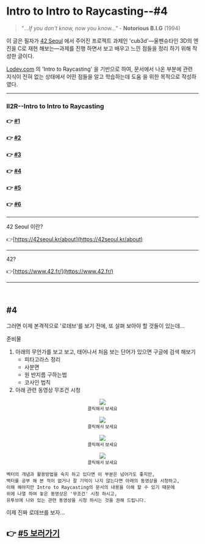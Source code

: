 # Intro to Intro to Raycasting--#4

> "*...If you don't know, now you know..."* - **Notorious B.I.G** (1994)

이 글은 필자가 [42 Seoul](http://42seoul.kr) 에서 주어진 프로젝트 과제인 'cub3d'—울펜슈타인 3D의 엔진을 C로 재현 해보는—과제를 진행 하면서 보고 배우고 느낀 점들을 정리 하기 위해 작성한 글이다.

[Lodev.com](http://lodev.com) 의 'Intro to Raycasting' 을 기반으로 하여, 문서에서 나온 부분에 관련 지식이 전혀 없는 상태에서 어떤 점들을 알고 학습하는데 도움 을 위한 목적으로 작성하였다.

---
### II2R--Intro to Intro to Raycasting
#### 👉 <a href="https://github.com/sungyongcho/ii2r/blob/master/md/1.md">#1</a>
#### 👉 <a href="https://github.com/sungyongcho/ii2r/blob/master/md/2.md">#2</a>
#### 👉 <a href="https://github.com/sungyongcho/ii2r/blob/master/md/3.md">#3</a>
#### 👉 <a href="https://github.com/sungyongcho/ii2r/blob/master/md/4.md">#4</a>
#### 👉 <a href="https://github.com/sungyongcho/ii2r/blob/master/md/5.md">#5</a>
#### 👉 <a href="https://github.com/sungyongcho/ii2r/blob/master/md/6.md">#6</a>
---

42 Seoul 이란?

👉[https://42seoul.kr/about](https://42seoul.kr/about)

---

42?

👉[https://www.42.fr/](https://www.42.fr/)

---
<br>

## #4
그러면 이제 본격적으로 '로데브'를 보기 전에, 또 살펴 보아야 할 것들이 있는데...

준비물

1. 아래의 무언가를 보고 보고, 태어나서 처음 보는 단어가 있으면 구글에 검색 해보기
    - 피타고라스 정리
    - 사분면
    - 원 반지름 구하는법
    - 코사인 법칙
2. 아래 관련 동영상 무조건 시청

<p align="center">
	<a href="https://www.youtube.com/watch?v=g3n1VxiXgrE"><img src="https://img.youtube.com/vi/g3n1VxiXgrE/0.jpg"></img></a>
	<br>
	<small>클릭해서 보세요</small>
</p>

<p align="center">
	<a href="https://youtu.be/0Ho616gAijQ"><img src="https://img.youtube.com/vi/0Ho616gAijQ/0.jpg"></img></a>
	<br>
	<small>클릭해서 보세요</small>
</p>

<p align="center">
	<a href="https://youtu.be/e7OY6wfqPLk"><img src="https://img.youtube.com/vi/e7OY6wfqPLk/0.jpg"></img></a>
	<br>
	<small>클릭해서 보세요</small>
</p>

<p align="center">
	<a href="https://youtu.be/elMKlIx5_Z0"><img src="https://img.youtube.com/vi/elMKlIx5_Z0/0.jpg"></img></a>
	<br>
	<small>클릭해서 보세요</small>
</p>


```
벡터의 개념과 활용방법을 숙지 하고 있다면 이 부분은 넘어가도 좋지만,
백터를 공부 해 본 적이 없거나 잘 기억이 나지 않는다면 아래의 동영상을 시청하고,
이해 해야지만 Intro to Raycasting의 문서의 내용을 이해 할 수 있기 때문에
위에 나열 하여 놓은 동영상은 '무조건' 시청 하시고,
유투브에 나와 있는 관련 동영상을 시청 하시는 것을 권해 드립니다.
```
이제 진짜 로데브를 보자...

## 👉 <a href="https://github.com/sungyongcho/ii2r/blob/master/md/5.md"> #5 보러가기</a>
